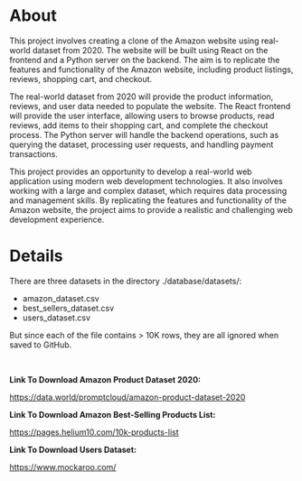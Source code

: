 # About
This project involves creating a clone of the Amazon website using real-world dataset from 2020. The website will be built using React on the frontend and a Python server on the backend. The aim is to replicate the features and functionality of the Amazon website, including product listings, reviews, shopping cart, and checkout.

The real-world dataset from 2020 will provide the product information, reviews, and user data needed to populate the website. The React frontend will provide the user interface, allowing users to browse products, read reviews, add items to their shopping cart, and complete the checkout process. The Python server will handle the backend operations, such as querying the dataset, processing user requests, and handling payment transactions.

This project provides an opportunity to develop a real-world web application using modern web development technologies. It also involves working with a large and complex dataset, which requires data processing and management skills. By replicating the features and functionality of the Amazon website, the project aims to provide a realistic and challenging web development experience.

# Details
There are three datasets in the directory ./database/datasets/:

-   amazon_dataset.csv
-   best_sellers_dataset.csv
-   users_dataset.csv

But since each of the file contains > 10K rows, they are all ignored when saved to GitHub.

<br />

**Link To Download Amazon Product Dataset 2020:**

https://data.world/promptcloud/amazon-product-dataset-2020

**Link To Download Amazon Best-Selling Products List:**

https://pages.helium10.com/10k-products-list

**Link To Download Users Dataset:**

https://www.mockaroo.com/
